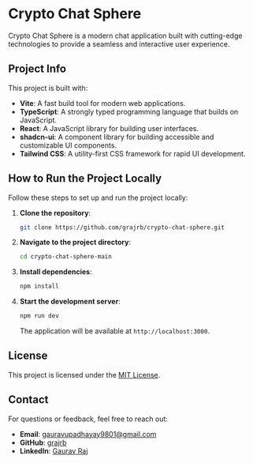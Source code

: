 # Crypto Chat Sphere

Crypto Chat Sphere is a modern chat application built with cutting-edge technologies to provide a seamless and interactive user experience.

## Project Info

This project is built with:

- **Vite**: A fast build tool for modern web applications.
- **TypeScript**: A strongly typed programming language that builds on JavaScript.
- **React**: A JavaScript library for building user interfaces.
- **shadcn-ui**: A component library for building accessible and customizable UI components.
- **Tailwind CSS**: A utility-first CSS framework for rapid UI development.

## How to Run the Project Locally

Follow these steps to set up and run the project locally:

1. **Clone the repository**:
   ```sh
   git clone https://github.com/grajrb/crypto-chat-sphere.git
   ```

2. **Navigate to the project directory**:
   ```sh
   cd crypto-chat-sphere-main
   ```

3. **Install dependencies**:
   ```sh
   npm install
   ```

4. **Start the development server**:
   ```sh
   npm run dev
   ```

   The application will be available at `http://localhost:3000`.

## License

This project is licensed under the [MIT License](./LICENSE).

## Contact

For questions or feedback, feel free to reach out:

- **Email**: gauravupadhayay9801@gmail.com
- **GitHub**: [grajrb](https://github.com/grajrb)
- **LinkedIn**: [Gaurav Raj](https://www.linkedin.com/in/gaurav-raj-095a8a129/)
